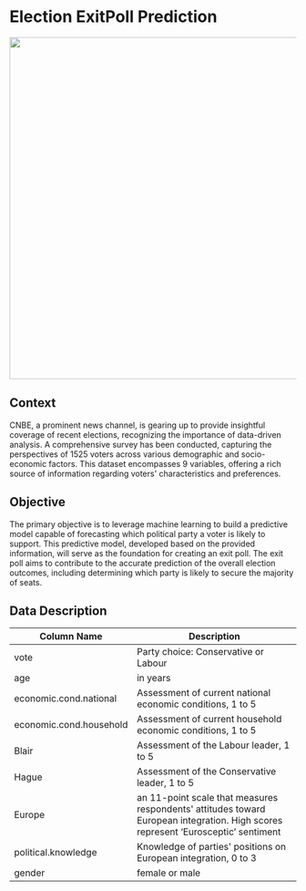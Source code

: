 # Election ExitPoll Prediction

<p align="center">
 <img src="https://github.com/Saiganesh3838/Mini-Data-analytics-and-ML-projects/assets/157223211/73715ae7-fbcd-4b2a-b887-01356c82f4a9" width="600" height="600">
</p>


## Context
CNBE, a prominent news channel, is gearing up to provide insightful coverage of recent elections, recognizing the importance of data-driven analysis. A comprehensive survey has been conducted, capturing the perspectives of 1525 voters across various demographic and socio-economic factors. This dataset encompasses 9 variables, offering a rich source of information regarding voters' characteristics and preferences.

## Objective
The primary objective is to leverage machine learning to build a predictive model capable of forecasting which political party a voter is likely to support. This predictive model, developed based on the provided information, will serve as the foundation for creating an exit poll. The exit poll aims to contribute to the accurate prediction of the overall election outcomes, including determining which party is likely to secure the majority of seats.

## Data Description

| Column Name | Description |
| --- | --- |
| vote | Party choice: Conservative or Labour |
| age | in years |
| economic.cond.national | Assessment of current national economic conditions, 1 to 5 |
| economic.cond.household | Assessment of current household economic conditions, 1 to 5 |
| Blair | Assessment of the Labour leader, 1 to 5 |
| Hague | Assessment of the Conservative leader, 1 to 5 |
| Europe |  an 11-point scale that measures respondents' attitudes toward European integration.   High scores represent ‘Eurosceptic’ sentiment |
| political.knowledge | Knowledge of parties' positions on European integration, 0 to 3 |
| gender | female or male |

